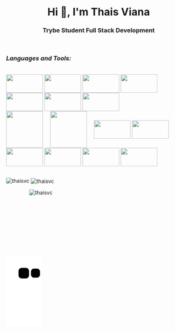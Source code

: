 <h1 align="center">Hi 👋, I'm Thais Viana</h1>
<h3 align="center">Trybe Student Full Stack Development</h3>
<br>
<h3 align="left"><i>Languages and Tools:</i></h3>
<div><br>
<img align="center" height="50" width="100" src="https://cdn.jsdelivr.net/gh/devicons/devicon/icons/cplusplus/cplusplus-original.svg" />
<img align="center" height="50" width="100" src="https://cdn.jsdelivr.net/gh/devicons/devicon/icons/javascript/javascript-original.svg" />
<img align="center" height="50" width="100"  src="https://cdn.jsdelivr.net/gh/devicons/devicon/icons/php/php-original.svg" />
<img align="center" height="50" width="100" src="https://cdn.jsdelivr.net/gh/devicons/devicon/icons/react/react-original-wordmark.svg" />  
<img align="center" height="50" width="100" src="https://cdn.jsdelivr.net/gh/devicons/devicon/icons/css3/css3-original-wordmark.svg" />  
<img align="center" height="50" width="100" src="https://cdn.jsdelivr.net/gh/devicons/devicon/icons/html5/html5-plain-wordmark.svg" />       
<img align="center" height="50" width="100" src="https://cdn.jsdelivr.net/gh/devicons/devicon/icons/redux/redux-original.svg" /><br>
<img align="center" height="100" width="100" src="https://cdn.jsdelivr.net/gh/devicons/devicon/icons/mysql/mysql-plain-wordmark.svg" />   &nbsp;  &nbsp;
<img align="center" height="100" width="100" src="https://cdn.jsdelivr.net/gh/devicons/devicon/icons/nodejs/nodejs-original-wordmark.svg" /> &nbsp;  &nbsp; 
<img align="center" height="50" width="100" src="https://www.vectorlogo.zone/logos/jestjsio/jestjsio-ar21.svg" />  
<img align="center" height="50" width="100"  src="https://cdn.jsdelivr.net/gh/devicons/devicon/icons/bootstrap/bootstrap-original-wordmark.svg" />
<img align="center" height="50" width="100" src="https://www.vectorlogo.zone/logos/github/github-ar21.svg" />
<img align="center" height="50" width="100"   src="https://cdn.jsdelivr.net/gh/devicons/devicon/icons/git/git-plain-wordmark.svg" />   
<img align="center" height="50" width="100" src="https://www.vectorlogo.zone/logos/gnu_bash/gnu_bash-ar21.svg" />
<img align="center" height="50" width="100" src="https://www.vectorlogo.zone/logos/linux/linux-ar21.svg" />  &nbsp;  &nbsp;    
                                                                                                                                      
</div>
                                                                                                                                 
<br>
  <div align="left">                                                                                                                               
 <img align="left" height="180em" src="https://github-readme-stats.vercel.app/api/top-langs?username=thaisvc&show_icons=true&theme=dracula&locale=en&layout=compact" alt="thaisvc" />

&nbsp;<img align="center" height="180em" src="https://github-readme-stats.vercel.app/api?username=thaisvc&show_icons=true&theme=dracula&hide_border=true&cache_seconds=1840&locale=en" alt="thaisvc" />

<img align="left" height="180em" width="380"  src="https://github-readme-streak-stats.herokuapp.com/?user=thaisvc&theme=dark" alt="thaisvc" />                    </div>                                                                                 
   ![Snake animation](https://github.com/Thaisvc/Thais-Cunha/blob/output/github-contribution-grid-snake.svg)
                                                                                                                
